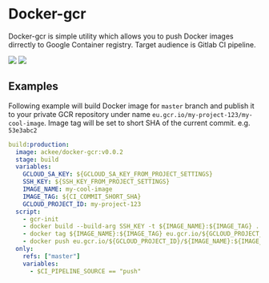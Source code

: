 # Docker-gcr

Docker-gcr is simple utility which allows you to push Docker images
dirrectly to Google Container registry. Target audience is Gitlab CI 
pipeline. 

[![](https://images.microbadger.com/badges/image/ackee/docker-gcr.svg)](https://microbadger.com/images/ackee/docker-gcr "Get your own image badge on microbadger.com") [![](https://images.microbadger.com/badges/version/ackee/docker-gcr.svg)](https://microbadger.com/images/ackee/docker-gcr "Get your own version badge on microbadger.com")

## Examples

Following example will build Docker image for `master` branch and publish it 
to your private GCR repository under name 
`eu.gcr.io/my-project-123/my-cool-image`. Image tag will be set to 
short SHA of the current commit. e.g. `53e3abc2`

```yaml
build:production:
  image: ackee/docker-gcr:v0.0.2
  stage: build
  variables:
    GCLOUD_SA_KEY: ${GCLOUD_SA_KEY_FROM_PROJECT_SETTINGS}
    SSH_KEY: ${SSH_KEY_FROM_PROJECT_SETTINGS}
    IMAGE_NAME: my-cool-image
    IMAGE_TAG: ${CI_COMMIT_SHORT_SHA}
    GCLOUD_PROJECT_ID: my-project-123
  script:
    - gcr-init
    - docker build --build-arg SSH_KEY -t ${IMAGE_NAME}:${IMAGE_TAG} .
    - docker tag ${IMAGE_NAME}:${IMAGE_TAG} eu.gcr.io/${GCLOUD_PROJECT_ID}/${IMAGE_NAME}:${IMAGE_TAG}
    - docker push eu.gcr.io/${GCLOUD_PROJECT_ID}/${IMAGE_NAME}:${IMAGE_TAG}
  only:
    refs: ["master"]
    variables:
      - $CI_PIPELINE_SOURCE == "push"
```